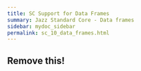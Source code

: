 ```yaml
---
title: SC Support for Data Frames
summary: Jazz Standard Core - Data frames
sidebar: mydoc_sidebar
permalink: sc_10_data_frames.html
---
```


## Remove this!

